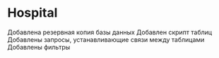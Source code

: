 # Hospital
Добавлена резервная копия базы данных
Добавлен скрипт таблиц
Добавлены запросы, устанавливающие связи между таблицами
Добавлены фильтры
